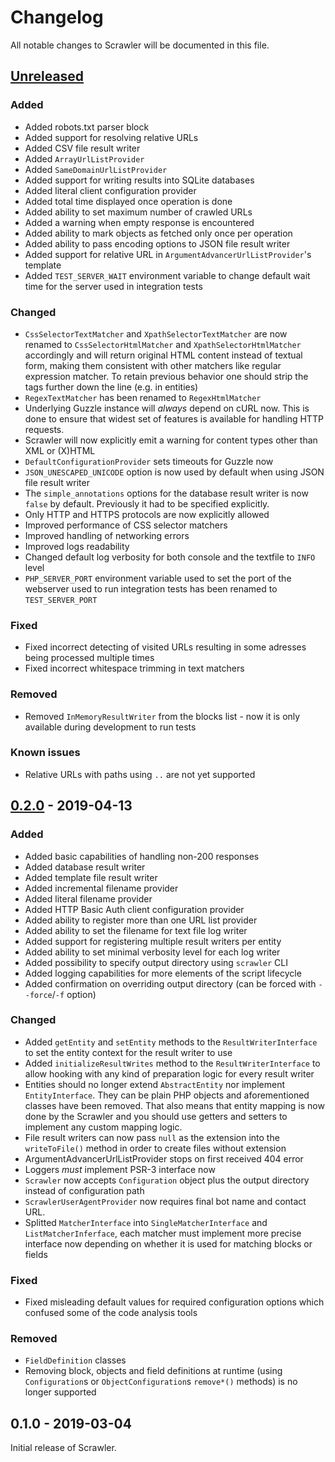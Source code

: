 # Changelog
All notable changes to Scrawler will be documented in this file.

## [Unreleased]
### Added
- Added robots.txt parser block
- Added support for resolving relative URLs
- Added CSV file result writer
- Added `ArrayUrlListProvider`
- Added `SameDomainUrlListProvider`
- Added support for writing results into SQLite databases
- Added literal client configuration provider
- Added total time displayed once operation is done
- Added ability to set maximum number of crawled URLs
- Added a warning when empty response is encountered
- Added ability to mark objects as fetched only once per operation
- Added ability to pass encoding options to JSON file result writer
- Added support for relative URL in `ArgumentAdvancerUrlListProvider`'s template
- Added `TEST_SERVER_WAIT` environment variable to change default wait time for
  the server used in integration tests

### Changed
- `CssSelectorTextMatcher` and `XpathSelectorTextMatcher` are now renamed to
  `CssSelectorHtmlMatcher` and `XpathSelectorHtmlMatcher` accordingly and will
  return original HTML content instead of textual form, making them consistent
  with other matchers like regular expression matcher. To retain previous
  behavior one should strip the tags further down the line (e.g. in entities)
- `RegexTextMatcher` has been renamed to `RegexHtmlMatcher`
- Underlying Guzzle instance will _always_ depend on cURL now. This is done to
  ensure that widest set of features is available for handling HTTP requests.
- Scrawler will now explicitly emit a warning for content types other than XML or (X)HTML
- `DefaultConfigurationProvider` sets timeouts for Guzzle now
- `JSON_UNESCAPED_UNICODE` option is now used by default when using JSON file
  result writer
- The `simple_annotations` options for the database result writer is now `false`
  by default. Previously it had to be specified explicitly.
- Only HTTP and HTTPS protocols are now explicitly allowed
- Improved performance of CSS selector matchers
- Improved handling of networking errors
- Improved logs readability
- Changed default log verbosity for both console and the textfile to `INFO` level
- `PHP_SERVER_PORT` environment variable used to set the port of the webserver
  used to run integration tests has been renamed to `TEST_SERVER_PORT`

### Fixed
- Fixed incorrect detecting of visited URLs resulting in some adresses being
  processed multiple times
- Fixed incorrect whitespace trimming in text matchers

### Removed
- Removed `InMemoryResultWriter` from the blocks list - now it is only available
  during development to run tests

### Known issues
- Relative URLs with paths using `..` are not yet supported

## [0.2.0] - 2019-04-13
### Added
- Added basic capabilities of handling non-200 responses
- Added database result writer
- Added template file result writer
- Added incremental filename provider
- Added literal filename provider
- Added HTTP Basic Auth client configuration provider
- Added ability to register more than one URL list provider
- Added ability to set the filename for text file log writer
- Added support for registering multiple result writers per entity
- Added ability to set minimal verbosity level for each log writer
- Added possibility to specify output directory using `scrawler` CLI
- Added logging capabilities for more elements of the script lifecycle
- Added confirmation on overriding output directory (can be forced with `--force`/`-f` option)

### Changed
- Added `getEntity` and `setEntity` methods to the `ResultWriterInterface` to
  set the entity context for the result writer to use
- Added `initializeResultWrites` method to the `ResultWriterInterface` to allow
  hooking with any kind of preparation logic for every result writer
- Entities should no longer extend `AbstractEntity` nor implement `EntityInterface`.
  They can be plain PHP objects and aforementioned classes have been removed. That
  also means that entity mapping is now done by the Scrawler and you should use
  getters and setters to implement any custom mapping logic.
- File result writers can now pass `null` as the extension into the `writeToFile()`
  method in order to create files without extension
- ArgumentAdvancerUrlListProvider stops on first received 404 error
- Loggers _must_ implement PSR-3 interface now  
- `Scrawler` now accepts `Configuration` object plus the output directory instead
  of configuration path
- `ScrawlerUserAgentProvider` now requires final bot name and contact URL.
- Splitted `MatcherInterface` into `SingleMatcherInterface` and `ListMatcherInferface`,
  each matcher must implement more precise interface now depending on whether it
  is used for matching blocks or fields

### Fixed
- Fixed misleading default values for required configuration options which confused
  some of the code analysis tools

### Removed  
- `FieldDefinition` classes
- Removing block, objects and field definitions at runtime (using `Configuration`s
  or `ObjectConfiguration`s `remove*()` methods) is no longer supported

## 0.1.0 - 2019-03-04
Initial release of Scrawler.

[0.2.0]: https://github.com/Sobak/scrawler/compare/v0.1.0...v0.2.0
[Unreleased]: https://github.com/Sobak/scrawler/compare/v0.2.0...develop
